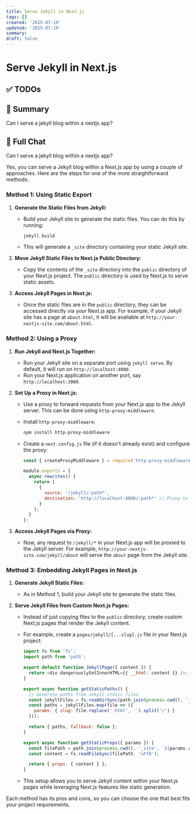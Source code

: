 ```yaml
---
title: Serve Jekyll in Next.js
tags: []
created: '2025-07-19'
updated: '2025-07-19'
summary:
draft: false
---
```


# Serve Jekyll in Next.js

## ✅ TODOs


## 📌 Summary
Can I serve a jekyll blog within a nextjs app?

## 🧠 Full Chat


Can I serve a jekyll blog within a nextjs app? 



Yes, you can serve a Jekyll blog within a Next.js app by using a couple of approaches. Here are the steps for one of the more straightforward methods:

### Method 1: Using Static Export

1. **Generate the Static Files from Jekyll:**
   - Build your Jekyll site to generate the static files. You can do this by running:
     ```bash
     jekyll build
     ```
   - This will generate a `_site` directory containing your static Jekyll site.

2. **Move Jekyll Static Files to Next.js Public Directory:**
   - Copy the contents of the `_site` directory into the `public` directory of your Next.js project. The `public` directory is used by Next.js to serve static assets.

3. **Access Jekyll Pages in Next.js:**
   - Once the static files are in the `public` directory, they can be accessed directly via your Next.js app. For example, if your Jekyll site has a page at `about.html`, it will be available at `http://your-nextjs-site.com/about.html`.

### Method 2: Using a Proxy

1. **Run Jekyll and Next.js Together:**
   - Run your Jekyll site on a separate port using `jekyll serve`. By default, it will run on `http://localhost:4000`.
   - Run your Next.js application on another port, say `http://localhost:3000`.

2. **Set Up a Proxy in Next.js:**
   - Use a proxy to forward requests from your Next.js app to the Jekyll server. This can be done using `http-proxy-middleware`.

   - Install `http-proxy-middleware`:
     ```bash
     npm install http-proxy-middleware
     ```

   - Create a `next.config.js` file (if it doesn't already exist) and configure the proxy:
     ```javascript
     const { createProxyMiddleware } = require('http-proxy-middleware');

     module.exports = {
       async rewrites() {
         return [
           {
             source: '/jekyll/:path*',
             destination: 'http://localhost:4000/:path*' // Proxy to Jekyll
           }
         ];
       }
     };
     ```

3. **Access Jekyll Pages via Proxy:**
   - Now, any request to `/jekyll/*` in your Next.js app will be proxied to the Jekyll server. For example, `http://your-nextjs-site.com/jekyll/about` will serve the `about` page from the Jekyll site.

### Method 3: Embedding Jekyll Pages in Next.js

1. **Generate Jekyll Static Files:**
   - As in Method 1, build your Jekyll site to generate the static files.

2. **Serve Jekyll Files from Custom Next.js Pages:**
   - Instead of just copying files to the `public` directory, create custom Next.js pages that render the Jekyll content.

   - For example, create a `pages/jekyll/[...slug].js` file in your Next.js project:
     ```javascript
     import fs from 'fs';
     import path from 'path';

     export default function JekyllPage({ content }) {
       return <div dangerouslySetInnerHTML={{ __html: content }} />;
     }

     export async function getStaticPaths() {
       // Generate paths from Jekyll static files
       const jekyllFiles = fs.readdirSync(path.join(process.cwd(), '_site'));
       const paths = jekyllFiles.map(file => ({
         params: { slug: file.replace('.html', '').split('/') }
       }));

       return { paths, fallback: false };
     }

     export async function getStaticProps({ params }) {
       const filePath = path.join(process.cwd(), '_site', `${params.slug.join('/')}.html`);
       const content = fs.readFileSync(filePath, 'utf8');

       return { props: { content } };
     }
     ```

   - This setup allows you to serve Jekyll content within your Next.js pages while leveraging Next.js features like static generation.

Each method has its pros and cons, so you can choose the one that best fits your project requirements.